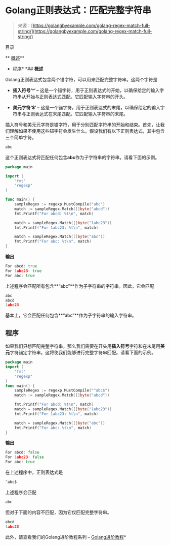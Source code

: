 <!--yml

类别：未分类

日期：2024-10-13 06:36:47

-->

# Golang正则表达式：匹配完整字符串

> 来源：[https://golangbyexample.com/golang-regex-match-full-string/](https://golangbyexample.com/golang-regex-match-full-string/)

目录

**   [概述](#Overview "Overview")**

+   [程序](#Program "Program")*  *## **概述**

Golang正则表达式包含两个锚字符，可以用来匹配完整字符串。这两个字符是

+   **插入符号‘^’ –** 这是一个锚字符，用于正则表达式的开始，以确保给定的输入字符串从开始与正则表达式匹配。它匹配输入字符串的开头。

+   **美元字符‘$’ –** 这是一个锚字符，用于正则表达式的末尾，以确保给定的输入字符串与正则表达式在末尾匹配。它匹配输入字符串的末尾。

插入符号和美元元字符是锚字符，用于分别匹配字符串的开始和结束。首先，让我们理解如果不使用这些锚字符会发生什么。假设我们有以下正则表达式，其中包含三个简单字符。

```go
abc
```

这个正则表达式将匹配任何包含**abc**作为子字符串的字符串。请看下面的示例。

```go
package main

import (
    "fmt"
    "regexp"
)

func main() {
    sampleRegex := regexp.MustCompile("abc")
    match := sampleRegex.Match([]byte("abcd"))
    fmt.Printf("For abcd: %t\n", match)

    match = sampleRegex.Match([]byte("1abc23"))
    fmt.Printf("For 1abc23: %t\n", match)

    match = sampleRegex.Match([]byte("abc"))
    fmt.Printf("For abc: %t\n", match)
}
```

**输出**

```go
For abcd: true
For 1abc23: true
For abc: true
```

上述程序会匹配所有包含**“abc”**作为子字符串的字符串。因此，它会匹配

```go
abc
abcd
1abc23
```

基本上，它会匹配任何包含**“abc”**作为子字符串的输入字符串。

## **程序**

如果我们只想匹配完整字符串，那么我们需要在开头用**插入符号**字符和在末尾用**美元**字符锚定字符串。这将使我们能够进行完整字符串匹配。请看下面的示例。

```go
package main
import (
    "fmt"
    "regexp"
)
func main() {
    sampleRegex := regexp.MustCompile("^abc$")
    match := sampleRegex.Match([]byte("abcd"))

    fmt.Printf("For abcd: %t\n", match)
    match = sampleRegex.Match([]byte("1abc23"))
    fmt.Printf("For 1abc23: %t\n", match)

    match = sampleRegex.Match([]byte("abc"))
    fmt.Printf("For abc: %t\n", match)
}
```

**输出**

```go
For abcd: false
For 1abc23: false
For abc: true
```

在上述程序中，正则表达式是

```go
^abc$
```

上述程序会匹配

```go
abc
```

但对于下面的内容不匹配，因为它仅匹配完整字符串。

```go
abcd
1abc23
```

此外，请查看我们的Golang进阶教程系列 – [Golang进阶教程](https://golangbyexample.com/golang-comprehensive-tutorial/)*
